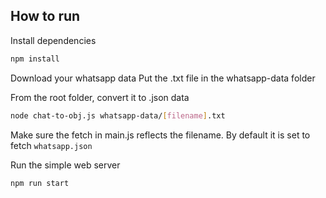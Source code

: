 ## How to run
Install dependencies
```sh
npm install
```

Download your whatsapp data
Put the .txt file in the whatsapp-data folder

From the root folder, convert it to .json data
```sh
node chat-to-obj.js whatsapp-data/[filename].txt
```
Make sure the fetch in main.js reflects the filename. By default it is set to fetch `whatsapp.json`

Run the simple web server
```sh
npm run start
```
